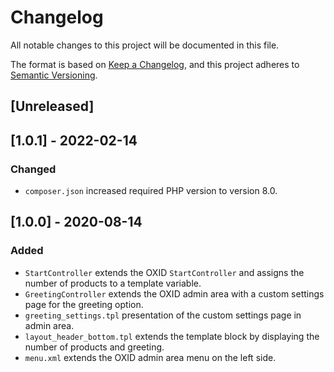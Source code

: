 # Changelog
All notable changes to this project will be documented in this file.

The format is based on [Keep a Changelog](https://keepachangelog.com/en/1.0.0/),
and this project adheres to [Semantic Versioning](https://semver.org/spec/v2.0.0.html).

## [Unreleased]

## [1.0.1] - 2022-02-14
### Changed
- `composer.json` increased required PHP version to version 8.0.

## [1.0.0] - 2020-08-14
### Added
- `StartController` extends the OXID `StartController` and assigns the number of products to a template variable.
- `GreetingController` extends the OXID admin area with a custom settings page for the greeting option.
- `greeting_settings.tpl` presentation of the custom settings page in admin area.
- `layout_header_bottom.tpl` extends the template block by displaying the number of products and greeting.
- `menu.xml` extends the OXID admin area menu on the left side.
